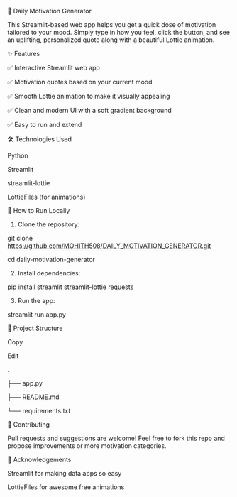 🌟 Daily Motivation Generator

This Streamlit-based web app helps you get a quick dose of motivation tailored to your mood. Simply type in how you feel, click the button, and see an uplifting, personalized quote along with a beautiful Lottie animation.

✨ Features

✅ Interactive Streamlit web app

✅ Motivation quotes based on your current mood

✅ Smooth Lottie animation to make it visually appealing

✅ Clean and modern UI with a soft gradient background

✅ Easy to run and extend

🛠️ Technologies Used

Python

Streamlit

streamlit-lottie

LottieFiles (for animations)

🏃 How to Run Locally

1. Clone the repository:

git clone https://github.com/MOHITH508/DAILY_MOTIVATION_GENERATOR.git

cd daily-motivation-generator


2. Install dependencies:

pip install streamlit streamlit-lottie requests

3. Run the app:

streamlit run app.py

📂 Project Structure

Copy

Edit

.

├── app.py

├── README.md

└── requirements.txt

🤝 Contributing

Pull requests and suggestions are welcome! Feel free to fork this repo and propose improvements or more motivation categories.

🙌 Acknowledgements

Streamlit for making data apps so easy

LottieFiles for awesome free animations




